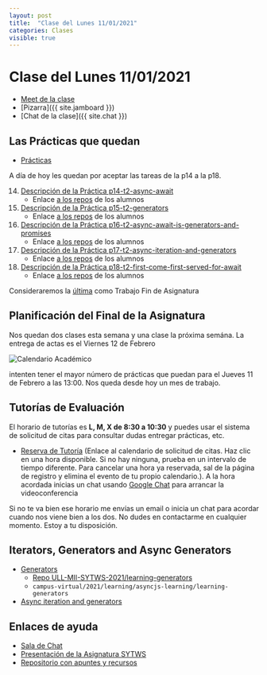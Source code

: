```yaml
---
layout: post
title:  "Clase del Lunes 11/01/2021"
categories: Clases
visible: true
---
```


# Clase del Lunes 11/01/2021

* [Meet de la clase]({{site.meet}})
* [Pizarra]({{ site.jamboard }})
* [Chat de la clase]({{ site.chat }})

## Las Prácticas que quedan

* [Prácticas]({{site.baseurl}}/practicas)

A día de hoy les quedan por aceptar las tareas de la p14 a la p18. 

<ol start="14">
  <li> <a href="/practicas/p14-t2-async-await.html">Descripción de la Práctica p14-t2-async-await</a>
  <ul><li> Enlace <a href="https://classroom.github.com/classrooms/68184806-ull-mii-sytws-2021/assignments/p14-t2-async-await" target="_blank">a los repos</a>  de los alumnos</li></ul>
  </li><li> 
  <a href="/practicas/p15-t2-generators.html">Descripción de la Práctica p15-t2-generators</a>
  <ul><li> Enlace <a href="https://classroom.github.com/classrooms/68184806-ull-mii-sytws-2021/assignments/p15-t2-generators" target="_blank">a los repos</a>  de los alumnos</li></ul>
</li><li> 
  <a href="/practicas/p16-t2-async-await-is-generators-and-promises.html">Descripción de la Práctica p16-t2-async-await-is-generators-and-promises</a>
  <ul><li> Enlace <a href="https://classroom.github.com/classrooms/68184806-ull-mii-sytws-2021/assignments/p16-t2-async-await-is-generators-and-promises" target="_blank">a los repos</a>  de los alumnos</li></ul>
</li><li> 
  <a href="/practicas/p17-t2-async-iteration-and-generators.html">Descripción de la Práctica p17-t2-async-iteration-and-generators</a>
  <ul><li> Enlace <a href="https://classroom.github.com/classrooms/68184806-ull-mii-sytws-2021/assignments/p17-t2-async-iteration-and-generators" target="_blank">a los repos</a>  de los alumnos</li></ul>
</li><li> 
  <a href="/practicas/p18-t2-first-come-first-served-for-await.html">Descripción de la Práctica p18-t2-first-come-first-served-for-await</a>
  <ul><li> Enlace <a href="https://classroom.github.com/classrooms/68184806-ull-mii-sytws-2021/assignments/p18-t2-first-come-first-served-for-await" target="_blank">a los repos</a>  de los alumnos</li></ul>
</li></ol>

Consideraremos la <a href="https://classroom.github.com/classrooms/68184806-ull-mii-sytws-2021/assignments/p18-t2-first-come-first-served-for-await" target="_blank">última</a> como Trabajo Fin de Asignatura


## Planificación del Final de la Asignatura

Nos quedan dos clases esta semana y una clase la próxima semána. La entrega de actas es el Viernes 12 de Febrero

![Calendario Académico](https://www.ull.es/estudios-docencia/wp-content/uploads/sites/7/2020/07/calendarios-2020-21.jpg) 

intenten tener el mayor número de prácticas que puedan para el Jueves 11 de Febrero a las 13:00. Nos queda desde hoy un mes de trabajo.

## Tutorías de Evaluación

El horario de tutorías es **L, M, X de 8:30 a 10:30** y puedes usar el sistema de solicitud de citas para consultar dudas entregar prácticas, etc.

* <a href="https://calendar.google.com/calendar/u/0/selfsched?sstoken=UUd1YlJSLURtcE5JfGRlZmF1bHR8ZmNiMWNmMTE4MjNjNzk1MWQwZGQyYTI4ZjZjYjZjY2E" target="_blank">Reserva de Tutoría</a>  (Enlace al calendario de solicitud de citas. Haz clic en una hora disponible. Si no hay ninguna, prueba en un intervalo de tiempo diferente. Para cancelar una hora ya reservada, sal de la página de registro y elimina el evento de tu propio calendario.).
A la hora acordada inicias un chat usando <a href="https://chat.google.com" target="_blank">Google Chat</a> para arrancar la videoconferencia

Si no te va bien ese horario me envías un email o inicia un chat para acordar cuando nos viene bien a los dos. No dudes en contactarme en cualquier momento. Estoy a tu disposición.

## Iterators, Generators and Async Generators

* [Generators](https://javascript.info/generators)
  - [Repo ULL-MII-SYTWS-2021/learning-generators](https://github.com/ULL-MII-SYTWS-2021/learning-generators)
  - `campus-virtual/2021/learning/asyncjs-learning/learning-generators`
* [Async iteration and generators](https://javascript.info/async-iterators-generators)

## Enlaces de ayuda

* [Sala de Chat](https://chat.google.com/u/1/room/AAAAp18fCE8)
* [Presentación de la Asignatura SYTWS]({{site.baseurl}}/tema0-presentacion/)
* [Repositorio con apuntes y recursos]({{site.books_shared}})   
